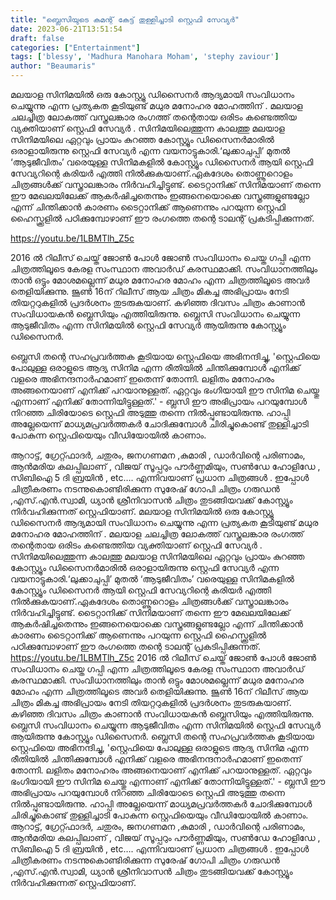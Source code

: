 ```yaml
---
title: "ബ്ലെസിയുടെ കമന്റ് കേട്ട് തുള്ളിച്ചാടി സ്റ്റെഫി സേവ്യർ"
date: 2023-06-21T13:51:54
draft: false
categories: ["Entertainment"]
tags: ['blessy', 'Madhura Manohara Moham', 'stephy zaviour']
author: "Beaumaris"
---
```


മലയാള സിനിമയിൽ ഒരു കോസ്റ്റ്യൂ ഡിസൈനർ ആദ്യമായി സംവിധാനം ചെയ്യുന്നു എന്ന പ്രത്യകത കൂടിയുണ്ട് മധുര മനോഹര മോഹത്തിന് . മലയാള ചലച്ചിത്ര ലോകത്ത് വസ്ത്രലങ്കാര രംഗത്ത് തന്റെതായ ഒരിടം കണ്ടെത്തിയ വ്യക്തിയാണ് സ്റ്റെഫി സേവ്യർ . സിനിമയിലെത്തുന്ന കാലത്തു മലയാള സിനിമയിലെ ഏറ്റവും പ്രായം കുറഞ്ഞ കോസ്റ്റ്യൂം ഡിസൈനര്‍മാരില്‍ ഒരാളായിരുന്നു സ്റ്റെഫി സേവ്യർ എന്ന വയനാട്ടുകാരി.‘ലുക്കാചുപ്പി’ മുതല്‍ ‘ആടുജീവിതം’ വരെയുള്ള സിനിമകളില്‍ കോസ്റ്റ്യൂം ഡിസൈനര്‍ ആയി സ്റ്റെഫി സേവ്യറിന്റെ കരിയര്‍ എത്തി നില്‍ക്കുകയാണ്.ഏകദേശം തൊണ്ണൂറൊളം ചിത്രങ്ങൾക്ക് വസ്ത്രാലങ്കാരം നിർവഹിച്ചിട്ടുണ്ട്‌. ടൈറ്റാനിക്ക് സിനിമയാണ് തന്നെ ഈ മേഖലയിലേക്ക് ആകര്‍ഷിച്ചതെന്നും ഇങ്ങനെയൊക്കെ വസ്ത്രങ്ങളുണ്ടല്ലോ എന്ന് ചിന്തിക്കാന്‍ കാരണം ടൈറ്റാനിക്ക് ആണെന്നും പറയുന്ന സ്റ്റെഫി ഹൈസ്ക്കൂളില്‍ പഠിക്കുമ്പോഴാണ് ഈ രംഗത്തെ തന്റെ ടാലന്റ് പ്രകടിപ്പിക്കുന്നത്.

https://youtu.be/1LBMTlh_Z5c

2016 ൽ റിലീസ് ചെയ്ത് ജോൺ പോൾ ജോൺ സംവിധാനം ചെയ്ത ഗപ്പി എന്ന ചിത്രത്തിലൂടെ കേരള സംസ്ഥാന അവാർഡ് കരസ്ഥമാക്കി. സംവിധാനത്തിലും താന്‍ ഒട്ടും മോശമല്ലെന്ന് മധുര മനോഹര മോഹം എന്ന ചിത്രത്തിലൂടെ അവര്‍ തെളിയിക്കുന്നു. ജൂൺ 16ന് റിലീസ് ആയ ചിത്രം മികച്ച അഭിപ്രായം നേടി തിയറ്ററുകളിൽ പ്രദർശനം തുടരുകയാണ്. കഴിഞ്ഞ ദിവസം ചിത്രം കാണാൻ സംവിധായകൻ ബ്ലെസിയും എത്തിയിരുന്നു. ബ്ലെസി സംവിധാനം ചെയ്യുന്ന ആടുജീവിതം എന്ന സിനിമയിൽ സ്റ്റെഫി സേവ്യർ ആയിരുന്നു കോസ്റ്റ്യൂം ഡിസൈനർ.

ബ്ലെസി തന്റെ സഹപ്രവർത്തക കൂടിയായ സ്റ്റെഫിയെ അഭിനന്ദിച്ചു, 'സ്റ്റെഫിയെ പോലുള്ള ഒരാളുടെ ആദ്യ സിനിമ എന്ന രീതിയിൽ ചിന്തിക്കുമ്പോൾ എനിക്ക് വളരെ അഭിനന്ദനാർഹമാണ് ഇതെന്ന് തോന്നി. ലളിതം മനോഹരം അങ്ങനെയാണ് എനിക്ക് പറയാനുള്ളത്. ഏറ്റവും ഭംഗിയായി ഈ സിനിമ ചെയ്തു എന്നാണ് എനിക്ക് തോന്നിയിട്ടുള്ളത്.' - ബ്ലസി ഈ അഭിപ്രായം പറയുമ്പോൾ നിറഞ്ഞ ചിരിയോടെ സ്റ്റെഫി അടുത്തു തന്നെ നിൽപ്പുണ്ടായിരുന്നു. ഹാപ്പി അല്ലേയെന്ന് മാധ്യമപ്രവർത്തകർ ചോദിക്കുമ്പോൾ ചിരിച്ചുകൊണ്ട് തുള്ളിച്ചാടി പോകുന്ന സ്റ്റെഫിയെയും വീഡിയോയില്‍ കാണാം.

ആറാട്ട്, ഗ്രേറ്റ്ഫാദർ, ചതുരം, ജനഗണമന ,കുമാരി , ഡാർവിന്റെ പരിണാമം, ആൻമരിയ കലപ്പിലാണ് , വിജയ് സൂപ്പറും പൗർണ്ണമിയും, സൺഡേ ഹോളിഡേ , സിബിഐ 5 ദി ബ്രയിൻ , etc…. എന്നിവയാണ് പ്രധാന ചിത്രങ്ങൾ . ഇപ്പോൾ ചിത്രീകരണം നടന്നുകൊണ്ടിരിക്കുന്ന സുരേഷ് ഗോപി ചിത്രം ഗരുഡൻ ,എസ്.എൻ.സ്വാമി, ധ്യാൻ ശ്രീനിവാസൻ ചിത്രം തുടങ്ങിയവക്ക് കോസ്റ്റ്യൂം നിർവഹിക്കുന്നത് സ്റ്റെഫിയാണ്.
മലയാള സിനിമയിൽ ഒരു കോസ്റ്റ്യൂ ഡിസൈനർ ആദ്യമായി സംവിധാനം ചെയ്യുന്നു എന്ന പ്രത്യകത കൂടിയുണ്ട് മധുര മനോഹര മോഹത്തിന് . മലയാള ചലച്ചിത്ര ലോകത്ത് വസ്ത്രലങ്കാര രംഗത്ത് തന്റെതായ ഒരിടം കണ്ടെത്തിയ വ്യക്തിയാണ് സ്റ്റെഫി സേവ്യർ . സിനിമയിലെത്തുന്ന കാലത്തു മലയാള സിനിമയിലെ ഏറ്റവും പ്രായം കുറഞ്ഞ കോസ്റ്റ്യൂം ഡിസൈനര്‍മാരില്‍ ഒരാളായിരുന്നു സ്റ്റെഫി സേവ്യർ എന്ന വയനാട്ടുകാരി.‘ലുക്കാചുപ്പി’ മുതല്‍ ‘ആടുജീവിതം’ വരെയുള്ള സിനിമകളില്‍ കോസ്റ്റ്യൂം ഡിസൈനര്‍ ആയി സ്റ്റെഫി സേവ്യറിന്റെ കരിയര്‍ എത്തി നില്‍ക്കുകയാണ്.ഏകദേശം തൊണ്ണൂറൊളം ചിത്രങ്ങൾക്ക് വസ്ത്രാലങ്കാരം നിർവഹിച്ചിട്ടുണ്ട്‌. ടൈറ്റാനിക്ക് സിനിമയാണ് തന്നെ ഈ മേഖലയിലേക്ക് ആകര്‍ഷിച്ചതെന്നും ഇങ്ങനെയൊക്കെ വസ്ത്രങ്ങളുണ്ടല്ലോ എന്ന് ചിന്തിക്കാന്‍ കാരണം ടൈറ്റാനിക്ക് ആണെന്നും പറയുന്ന സ്റ്റെഫി ഹൈസ്ക്കൂളില്‍ പഠിക്കുമ്പോഴാണ് ഈ രംഗത്തെ തന്റെ ടാലന്റ് പ്രകടിപ്പിക്കുന്നത്. https://youtu.be/1LBMTlh_Z5c 2016 ൽ റിലീസ് ചെയ്ത് ജോൺ പോൾ ജോൺ സംവിധാനം ചെയ്ത ഗപ്പി എന്ന ചിത്രത്തിലൂടെ കേരള സംസ്ഥാന അവാർഡ് കരസ്ഥമാക്കി. സംവിധാനത്തിലും താന്‍ ഒട്ടും മോശമല്ലെന്ന് മധുര മനോഹര മോഹം എന്ന ചിത്രത്തിലൂടെ അവര്‍ തെളിയിക്കുന്നു. ജൂൺ 16ന് റിലീസ് ആയ ചിത്രം മികച്ച അഭിപ്രായം നേടി തിയറ്ററുകളിൽ പ്രദർശനം തുടരുകയാണ്. കഴിഞ്ഞ ദിവസം ചിത്രം കാണാൻ സംവിധായകൻ ബ്ലെസിയും എത്തിയിരുന്നു. ബ്ലെസി സംവിധാനം ചെയ്യുന്ന ആടുജീവിതം എന്ന സിനിമയിൽ സ്റ്റെഫി സേവ്യർ ആയിരുന്നു കോസ്റ്റ്യൂം ഡിസൈനർ. ബ്ലെസി തന്റെ സഹപ്രവർത്തക കൂടിയായ സ്റ്റെഫിയെ അഭിനന്ദിച്ചു, 'സ്റ്റെഫിയെ പോലുള്ള ഒരാളുടെ ആദ്യ സിനിമ എന്ന രീതിയിൽ ചിന്തിക്കുമ്പോൾ എനിക്ക് വളരെ അഭിനന്ദനാർഹമാണ് ഇതെന്ന് തോന്നി. ലളിതം മനോഹരം അങ്ങനെയാണ് എനിക്ക് പറയാനുള്ളത്. ഏറ്റവും ഭംഗിയായി ഈ സിനിമ ചെയ്തു എന്നാണ് എനിക്ക് തോന്നിയിട്ടുള്ളത്.' - ബ്ലസി ഈ അഭിപ്രായം പറയുമ്പോൾ നിറഞ്ഞ ചിരിയോടെ സ്റ്റെഫി അടുത്തു തന്നെ നിൽപ്പുണ്ടായിരുന്നു. ഹാപ്പി അല്ലേയെന്ന് മാധ്യമപ്രവർത്തകർ ചോദിക്കുമ്പോൾ ചിരിച്ചുകൊണ്ട് തുള്ളിച്ചാടി പോകുന്ന സ്റ്റെഫിയെയും വീഡിയോയില്‍ കാണാം. ആറാട്ട്, ഗ്രേറ്റ്ഫാദർ, ചതുരം, ജനഗണമന ,കുമാരി , ഡാർവിന്റെ പരിണാമം, ആൻമരിയ കലപ്പിലാണ് , വിജയ് സൂപ്പറും പൗർണ്ണമിയും, സൺഡേ ഹോളിഡേ , സിബിഐ 5 ദി ബ്രയിൻ , etc…. എന്നിവയാണ് പ്രധാന ചിത്രങ്ങൾ . ഇപ്പോൾ ചിത്രീകരണം നടന്നുകൊണ്ടിരിക്കുന്ന സുരേഷ് ഗോപി ചിത്രം ഗരുഡൻ ,എസ്.എൻ.സ്വാമി, ധ്യാൻ ശ്രീനിവാസൻ ചിത്രം തുടങ്ങിയവക്ക് കോസ്റ്റ്യൂം നിർവഹിക്കുന്നത് സ്റ്റെഫിയാണ്.
